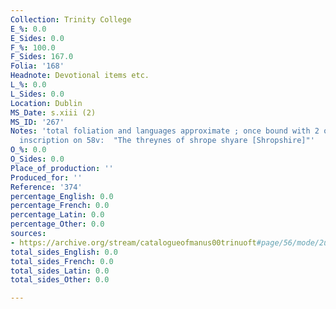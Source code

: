 ```yaml
---
Collection: Trinity College
E_%: 0.0
E_Sides: 0.0
F_%: 100.0
F_Sides: 167.0
Folia: '168'
Headnote: Devotional items etc.
L_%: 0.0
L_Sides: 0.0
Location: Dublin
MS_Date: s.xiii (2)
MS_ID: '267'
Notes: 'total foliation and languages approximate ; once bound with 2 other volumes;
  inscription on 58v:  "The threynes of shrope shyare [Shropshire]"'
O_%: 0.0
O_Sides: 0.0
Place_of_production: ''
Produced_for: ''
Reference: '374'
percentage_English: 0.0
percentage_French: 0.0
percentage_Latin: 0.0
percentage_Other: 0.0
sources:
- https://archive.org/stream/catalogueofmanus00trinuoft#page/56/mode/2up
total_sides_English: 0.0
total_sides_French: 0.0
total_sides_Latin: 0.0
total_sides_Other: 0.0

---
```

